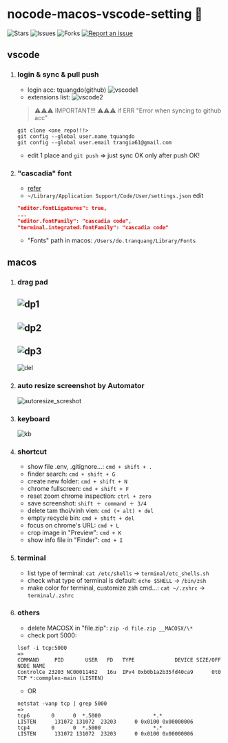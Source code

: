 # nocode-macos-vscode-setting 🐳

![Stars](https://img.shields.io/github/stars/tquangdo/nocode-macos-vscode-setting?color=f05340)
![Issues](https://img.shields.io/github/issues/tquangdo/nocode-macos-vscode-setting?color=f05340)
![Forks](https://img.shields.io/github/forks/tquangdo/nocode-macos-vscode-setting?color=f05340)
[![Report an issue](https://img.shields.io/badge/Support-Issues-green)](https://github.com/tquangdo/nocode-macos-vscode-setting/issues/new)

## vscode
1. ### login & sync & pull push
    - login acc: tquangdo(github)
    ![vscode1](screenshots/vscode1.png)
    - extensions list:
    ![vscode2](screenshots/vscode2.png)
    > ⚠️⚠️⚠️ IMPORTANT!!! ⚠️⚠️⚠️ if ERR "Error when syncing to github acc"
    ```shell
    git clone <one repo!!!>
    git config --global user.name tquangdo
    git config --global user.email trangia61@gmail.com
    ```
    - edit 1 place and `git push` => just sync OK only after push OK!
1. ### "cascadia" font
    - [refer](https://github.com/microsoft/cascadia-code/wiki/Installing-Cascadia-Code)
    - `~/Library/Application Support/Code/User/settings.json` edit
    ```json
    "editor.fontLigatures": true,
    ...
    "editor.fontFamily": "cascadia code",
    "terminal.integrated.fontFamily": "cascadia code"
    ```
    - "Fonts" path in macos: `/Users/do.tranquang/Library/Fonts`

## macos
1. ### drag pad
    ![dp1](screenshots/dp1.png)
    ---
    ![dp2](screenshots/dp2.png)
    ---
    ![dp3](screenshots/dp3.png)
    ---
    ![del](screenshots/del.png)
1. ### auto resize screenshot by Automator
    ![autoresize_screshot](screenshots/autoresize_screshot.png)
1. ### keyboard
    ![kb](screenshots/kb.png)
1. ### shortcut
    - show file .env, .gitignore...: `cmd + shift + .`
    - finder search: `cmd + shift + G`
    - create new folder: `cmd + shift + N`
    - chrome fullscreen: `cmd + shift + F`
    - reset zoom chrome inspection: `ctrl + zero`
    - save screenshot: `shift ＋ command ＋ 3/4`
    - delete tam thoi/vinh vien: `cmd (+ alt) + del`
    - empty recycle bin: `cmd + shift + del`
    - focus on chrome's URL: `cmd + L`
    - crop image in "Preview": `cmd + K`
    - show info file in "Finder": `cmd + I`
1. ### terminal
    - list type of terminal: `cat /etc/shells` -> `terminal/etc_shells.sh`
    - check what type of terminal is default: `echo $SHELL` -> `/bin/zsh`
    - make color for terminal, customize zsh cmd...: `cat ~/.zshrc` -> `terminal/.zshrc`
1. ### others
    - delete MACOSX in "file.zip": `zip -d file.zip __MACOSX/\*`
    - check port 5000:
    ```shell
    lsof -i tcp:5000
    =>
    COMMAND     PID       USER   FD   TYPE             DEVICE SIZE/OFF NODE NAME
    ControlCe 23203 NC00011462   16u  IPv4 0xb0b1a2b35fd40ca9      0t0  TCP *:commplex-main (LISTEN)
    ```
    - OR
    ```shell
    netstat -vanp tcp | grep 5000
    =>
    tcp6       0      0  *.5000                 *.*                    LISTEN      131072 131072  23203      0 0x0100 0x00000006
    tcp4       0      0  *.5000                 *.*                    LISTEN      131072 131072  23203      0 0x0100 0x00000006
    ```

